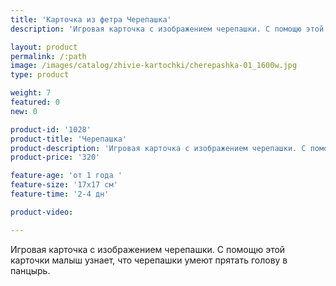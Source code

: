 ```yaml
---
title: 'Карточка из фетра Черепашка'
description: 'Игровая карточка с изображением черепашки. С помощю этой карточки малыш узнает, что черепашки умеют прятать голову в панцырь.'

layout: product
permalink: /:path
image: /images/catalog/zhivie-kartochki/cherepashka-01_1600w.jpg
type: product

weight: 7
featured: 0
new: 0

product-id: '1028'
product-title: 'Черепашка'
product-description: 'Игровая карточка с изображением черепашки. С помощю этой карточки малыш узнает, что черепашки умеют прятать голову в панцырь.'
product-price: '320'

feature-age: 'от 1 года '
feature-size: '17х17 см'
feature-time: '2-4 дн'

product-video: 

---
```

Игровая карточка с изображением черепашки. С помощю этой карточки малыш узнает, что черепашки умеют прятать голову в панцырь.